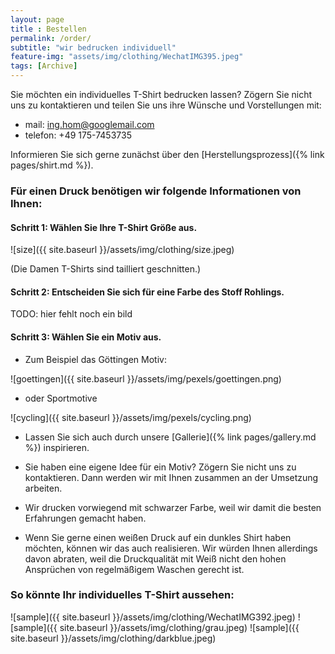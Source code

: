 ```yaml
---
layout: page
title : Bestellen
permalink: /order/
subtitle: "wir bedrucken individuell"
feature-img: "assets/img/clothing/WechatIMG395.jpeg"
tags: [Archive]
---
```


Sie möchten ein individuelles T-Shirt bedrucken lassen?
Zögern Sie nicht uns zu kontaktieren und teilen Sie uns ihre Wünsche und Vorstellungen mit:
  * mail: ing.hom@googlemail.com
  * telefon: +49 175-7453735

Informieren Sie sich gerne zunächst über den [Herstellungsprozess]({% link pages/shirt.md %}).

### Für einen Druck benötigen wir folgende Informationen von Ihnen:

#### Schritt 1: Wählen Sie Ihre T-Shirt Größe aus.

![size]({{ site.baseurl }}/assets/img/clothing/size.jpeg)

(Die Damen T-Shirts sind tailliert geschnitten.)

#### Schritt 2: Entscheiden Sie sich für eine Farbe des Stoff Rohlings.

TODO: hier fehlt noch ein bild

#### Schritt 3: Wählen Sie ein Motiv aus.

* Zum Beispiel das Göttingen Motiv:

![goettingen]({{ site.baseurl }}/assets/img/pexels/goettingen.png)

* oder Sportmotive

![cycling]({{ site.baseurl }}/assets/img/pexels/cycling.png)

* Lassen Sie sich auch durch unsere [Gallerie]({% link pages/gallery.md %}) inspirieren.

* Sie haben eine eigene Idee für ein Motiv? Zögern Sie nicht uns zu kontaktieren. Dann werden wir mit Ihnen zusammen an der Umsetzung arbeiten.

* Wir drucken vorwiegend mit schwarzer Farbe, weil wir damit die besten Erfahrungen gemacht haben.

* Wenn Sie gerne einen weißen Druck auf ein dunkles Shirt haben möchten, können wir das auch realisieren.
Wir würden Ihnen allerdings davon abraten, weil die Druckqualität mit Weiß nicht den hohen Ansprüchen von regelmäßigem Waschen gerecht ist.


### So könnte Ihr individuelles T-Shirt aussehen:

![sample]({{ site.baseurl }}/assets/img/clothing/WechatIMG392.jpeg)
![sample]({{ site.baseurl }}/assets/img/clothing/grau.jpeg)
![sample]({{ site.baseurl }}/assets/img/clothing/darkblue.jpeg)
